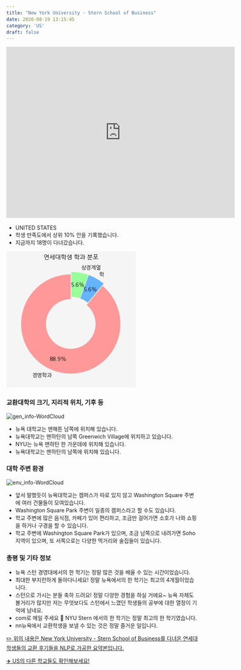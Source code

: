 ```yaml
---
title: "New York University - Stern School of Business"
date: 2020-08-19 13:15:45
category: 'US'
draft: false
---
```


<iframe
width="600"
height="450"
frameborder="0" style="border:0"
src="https://www.google.com/maps/embed/v1/place?key=AIzaSyC9e1AME-pVmWC4hBpFdu5S4dKzyepa3HQ&q=New+York+University+-+Stern+School+of+Business&center=40.7290268,-73.99625390000001&zoom=14" allowfullscreen>
</iframe>

* UNITED STATES
* 학생 만족도에서 상위 10% 안을 기록했습니다.
* 지금까지 18명이 다녀갔습니다. 

![department-info](../plots/US000123.png)
### 교환대학의 크기, 지리적 위치, 기후 등
![gen_info-WordCloud](../univ_wordclouds_okt/gen_info/US000123_gen_info_okt.png)

* 뉴욕 대학교는 맨해튼 남쪽에 위치해 있습니다.
* 뉴욕대학교는 맨하탄의 남쪽 Greenwich Village에 위치하고 있습니다.
* NYU는 뉴욕 맨하탄 한 가운데에 위치해 있습니다.
* 뉴욕대학교는 맨하탄의 남쪽에 위치해 있습니다.


### 대학 주변 환경

![env_info-WordCloud](../univ_wordclouds_okt/env_info/US000123_env_info_okt.png)

* 앞서 말했듯이 뉴욕대학교는 캠퍼스가 따로 있지 않고 Washington Square 주변에 여러 건물들이 모여있습니다.
* Washington Square Park 주변이 일종의 캠퍼스라고 할 수도 있습니다.
* 학교 주변에 많은 음식점, 카페가 있어 편리하고, 조금만 걸어가면 소호가 나와 쇼핑을 하거나 구경을 할 수 있습니다.
* 학교 주변에 Washington Square Park가 있으며, 조금 남쪽으로 내려가면 Soho지역이 있으며, 또 서쪽으로는 다양한 먹거리와 술집들이 있습니다.


### 총평 및 기타 정보 
* 뉴욕 스턴 경영대에서의 한 학기는 정말 많은 것을 배울 수 있는 시간이었습니다.
* 최대한 부지런하게 돌아다니세요! 정말 뉴욕에서의 한 학기는 최고의 4개월이었습니다.
* 스턴으로 가시는 분들 축하 드려요! 정말 다양한 경험을 하실 거에요~ 뉴욕 자체도 볼거리가 많지만 저는 무엇보다도 스턴에서 느꼈던 학생들의 공부에 대한 열정이 기억에 남네요.
* com로 메일 주세요  NYU Stern 에서의 한 학기는 정말 최고의 한 학기였습니다.
* nn뉴욕에서 교환학생을 보낼 수 있는 것은 정말 즐거운 일입니다.


[✏️ 위의 내용은 New York University - Stern School of Business를 다녀온 연세대 학생들의 교환 후기들을 NLP로 가공한 요약본입니다.](http://oia.yonsei.ac.kr/partner/expReport.asp?ucode=US000123&bgbn=A)

[✈️ US의 다른 학교들도 확인해보세요!](https://yonsei-exchange.netlify.app/?category=US)
